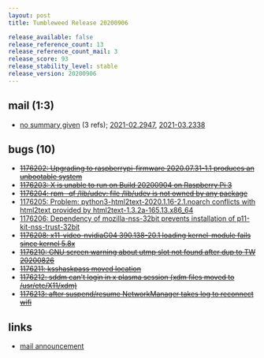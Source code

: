 ```yaml
---
layout: post
title: Tumbleweed Release 20200906

release_available: false
release_reference_count: 13
release_reference_count_mail: 3
release_score: 93
release_stability_level: stable
release_version: 20200906
---
```


## mail (1:3)

- [no summary given](https://github.com/boombatower/tumbleweed-review/issues/10) (3 refs); [2021-02.2947](https://github.com/boombatower/tumbleweed-review/issues/10), [2021-03.2338](https://github.com/boombatower/tumbleweed-review/issues/10)

## bugs (10)

<!--more-->

- ~~[1176202: Upgrading to raspberrypi-firmware 2020.07.31-1.1 produces an unbootable system](https://bugzilla.opensuse.org/show_bug.cgi?id=1176202)~~
- ~~[1176203: X is unable to run on Build 20200904 on Raspberry Pi 3](https://bugzilla.opensuse.org/show_bug.cgi?id=1176203)~~
- ~~[1176204: rpm -qf /lib/udev: file /lib/udev is not owned by any package](https://bugzilla.opensuse.org/show_bug.cgi?id=1176204)~~
- [1176205: Problem: python3-html2text-2020.1.16-2.1.noarch conflicts with html2text provided by html2text-1.3.2a-165.13.x86_64](https://bugzilla.opensuse.org/show_bug.cgi?id=1176205)
- [1176206: Dependency of mozilla-nss-32bit prevents installation of p11-kit-nss-trust-32bit](https://bugzilla.opensuse.org/show_bug.cgi?id=1176206)
- ~~[1176208: x11-video-nvidiaG04 390.138-20.1 loading kernel-module fails since kernel 5.8x](https://bugzilla.opensuse.org/show_bug.cgi?id=1176208)~~
- ~~[1176210: GNU screen warning about utmp slot not found after dup to TW 20200826](https://bugzilla.opensuse.org/show_bug.cgi?id=1176210)~~
- ~~[1176211: ksshaskpass moved location](https://bugzilla.opensuse.org/show_bug.cgi?id=1176211)~~
- ~~[1176212: sddm can't login in x plasma session (xdm files moved to /usr/etc/X11/xdm)](https://bugzilla.opensuse.org/show_bug.cgi?id=1176212)~~
- ~~[1176213: after suspend/resume NetworkManager takes log to reconnect wifi](https://bugzilla.opensuse.org/show_bug.cgi?id=1176213)~~



## links

- [mail announcement](https://github.com/boombatower/tumbleweed-review/issues/10)

